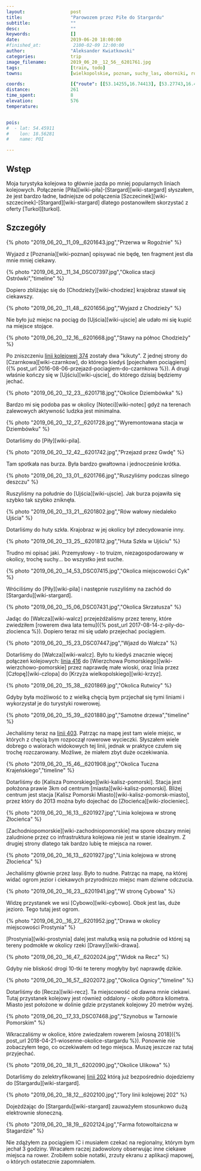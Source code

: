 ```yaml
---
layout:                 post
title:                  "Parowozem przez Piłe do Stargardu"
subtitle:               ""
desc:                   ""
keywords:               []
date:                   2019-06-20 18:00:00
#finished_at:            2100-02-09 12:00:00
author:                 "Aleksander Kwiatkowski"
categories:             trip
image_filename:         2019_06_20__12_56__6201761.jpg
tags:                   [train, todo]
towns:                  [wielkopolskie, poznan, suchy_las, oborniki, rogozno, budzyn, chodziez, kaczory, pila, ujscie, szydlowo, walcz, tuczno, kalisz_pomorski, drawno, recz, dobrzany, suchan, stargard]

coords:                 [{"route": [[53.14255,16.74413], [53.27743,16.46226], [53.22588,16.32253], [53.30596,15.76154], [53.35148,15.12914], [53.32606,15.03988]], "type": "train"}]
distance:               261
time_spent:             8
elevation:              576
temperature:            


pois:
#  - lat: 54.45911
#    lon: 18.56281
#    name: POI

---
```



## Wstęp

Moja turystyka kolejowa to głównie jazda po mniej popularnych liniach kolejowych.
Połączenie [Piła][wiki-piła]-[Stargard][wiki-stargard] słyszałem, że jest
bardzo ładne, ładniejsze od połączenia [Szczecinek][wiki-szczecinek]-[Stargard][wiki-stargard]
dlatego postanowiłem skorzystać z oferty [Turkol][turkol].

## Szczegóły

{% photo "2019_06_20__11_09__6201643.jpg","Przerwa w Rogoźnie" %}

Wyjazd z [Poznania][wiki-poznan] opisywać nie będę, ten fragment jest
dla mnie mniej ciekawy.

{% photo "2019_06_20__11_34_DSC07397.jpg","Okolica stacji Ostrówki","timeline" %}

Dopiero zbliżając się do
[Chodzieży][wiki-chodziez] krajobraz stawał się ciekawszy.

{% photo "2019_06_20__11_48__6201656.jpg","Wyjazd z Chodzieży" %}

Nie było już miejsc na pociąg do [Ujścia][wiki-ujscie] ale udało mi się kupić
na miejsce stojące.

{% photo "2019_06_20__12_16__6201668.jpg","Stawy na północ Chodzieży" %}

[wiki-linia-374]: https://pl.wikipedia.org/wiki/Linia_kolejowa_nr_374

Po zniszczeniu [linii kolejowej 374][wiki-linia-374] zostały dwa "kikuty".
Z jednej strony do [Czarnkowa][wiki-czarnkow], do którego
kiedyś [pojechałem pociągiem]({% post_url 2016-08-06-przejazd-pociagiem-do-czarnkowa %}).
A drugi właśnie kończy się w [Ujściu][wiki-ujscie], do którego dzisiaj będziemy
jechać.

{% photo "2019_06_20__12_23__6201718.jpg","Okolice Dziembówka" %}

Bardzo mi się podoba pas w okolicy [Noteci][wiki-notec] gdyż na terenach
zalewowych aktywność ludzka jest minimalna.

{% photo "2019_06_20__12_27__6201728.jpg","Wyremontowana stacja w Dziembówku" %}

Dotarliśmy do [Piły][wiki-pila].

{% photo "2019_06_20__12_42__6201742.jpg","Przejazd przez Gwdę" %}

Tam spotkała nas burza. Była bardzo gwałtowna i jednocześnie krótka.

{% photo "2019_06_20__13_01__6201766.jpg","Ruszyliśmy podczas silnego deszczu" %}

Ruszyliśmy na południe do [Ujścia][wiki-ujscie]. Jak burza pojawiła się szybko
tak szybko zniknęła.

{% photo "2019_06_20__13_21__6201802.jpg","Rów wałowy niedaleko Ujścia" %}

Dotarliśmy do huty szkła. Krajobraz w jej okolicy był zdecydowanie inny.

{% photo "2019_06_20__13_25__6201812.jpg","Huta Szkła w Ujściu" %}

Trudno mi opisać jaki. Przemysłowy - to truizm, niezagospodarowany w okolicy,
trochę suchy... bo wszystko jest suche.

{% photo "2019_06_20__14_53_DSC07415.jpg","Okolica miejscowości Cyk" %}

Wróciliśmy do [Piły][wiki-pila] i następnie ruszyliśmy na zachód
do [Stargardu][wiki-stargard].

{% photo "2019_06_20__15_06_DSC07431.jpg","Okolica Skrzatusza" %}

Jadąc do [Wałcza][wiki-walcz] przejeżdżaliśmy przez tereny, które zwiedziłem
[rowerem dwa lata temu]({% post_url 2017-08-14-z-pily-do-zlocienca %}).
Dopiero teraz mi się udało przejechać pociągiem.

[wiki-linia-416]: https://pl.wikipedia.org/wiki/Linia_kolejowa_nr_416
[wiki-linia-412]: https://pl.wikipedia.org/wiki/Linia_kolejowa_nr_412

{% photo "2019_06_20__15_23_DSC07447.jpg","Wjazd do Wałcza" %}

Dotarliśmy do [Wałcza][wiki-walcz]. Było tu kiedyś znacznie więcej połączeń kolejowych:
[linia 416][wiki-linia-416] do [Wierzchowa Pomorskiego][wiki-wierzchowo-pomorskie]
przez naprawdę małe wioski, oraz linia przez [Człopę][wiki-czlopa] do
[Krzyża wielkopolskiego][wiki-krzyz].

{% photo "2019_06_20__15_38__6201869.jpg","Okolica Rutwicy" %}

Gdyby była możliwość to z wielką chęcią bym przjechał się tymi liniami i wykorzystał
je do turystyki rowerowej.

[wiki-linia-403]: https://pl.wikipedia.org/wiki/Linia_kolejowa_nr_403

{% photo "2019_06_20__15_39__6201880.jpg","Samotne drzewa","timeline" %}

Jechaliśmy teraz na [linii 403][wiki-linia-403]. Patrząc na mapę jest tam wiele
miejsc, w których z chęcią bym rozpoczął rowerowe wycieczki. Słyszałem wiele dobrego
o walorach widokowych tej linii, jednak w praktyce czułem się
trochę rozczarowany. Możliwe, że miałem zbyt duże oczekiwania.

{% photo "2019_06_20__15_46__6201908.jpg","Okolica Tuczna Krajeńskiego","timeline" %}

Dotarliśmy do [Kalisza Pomorskiego][wiki-kalisz-pomorski]. Stacja jest położona
prawie 3km od centrum [miasta][wiki-kalisz-pomorski]. Bliżej centrum
jest stacja [Kalisz Pomorski Miasto][wiki-kalisz-pomorsk-miasto], przez który
do 2013 można było dojechać do [Złocieńca][wiki-zlocieniec].

{% photo "2019_06_20__16_13__6201927.jpg","Linia kolejowa w stronę Złocieńca" %}

[Zachodniopomorskie][wiki-zachodniopomorskie] ma spore obszary mniej zaludnione
przez co infrastruktura kolejowa nie jest w stanie idealnym. Z drugiej strony
dlatego tak bardzo lubię te miejsca na rower.

{% photo "2019_06_20__16_13__6201927.jpg","Linia kolejowa w stronę Złocieńca" %}

Jechaliśmy głównie przez lasy. Było to nudne. Patrząc na mapę, na której widać
ogrom jezior i ciekawych przyrodniczo miejsc mam dziwne odczucia.

{% photo "2019_06_20__16_23__6201941.jpg","W stronę Cybowa" %}

Widzę przystanek we wsi [Cybowo][wiki-cybowo]. Obok jest las, duże jezioro.
Tego tutaj jest ogrom.

{% photo "2019_06_20__16_27__6201952.jpg","Drawa w okolicy miejscowości Prostynia" %}

[Prostynia][wiki-prostynia] dalej jest malutką wsią na południe od której są
tereny podmokłe w okolicy rzeki [Drawy][wiki-drawa].

{% photo "2019_06_20__16_47__6202024.jpg","Widok na Recz" %}

Gdyby nie bliskość drogi 10-tki te tereny mogłyby być naprawdę dzikie.

{% photo "2019_06_20__16_57__6202072.jpg","Okolica Ognicy","timeline" %}

Dotarliśmy do [Recza][wiki-recz]. Ta miejscowość od dawna mnie ciekawi. Tutaj
przystanek kolejowy jest również oddalony - około półtora kilometra.
Miasto jest położone w dolinie gdzie przystanek kolejowy 20 metrów wyżej.

{% photo "2019_06_20__17_33_DSC07468.jpg","Szynobus w Tarnowie Pomorskim" %}

Wkraczaliśmy w okolice, które zwiedzałem rowerem
[wiosną 2018]({% post_url 2018-04-21-wiosenne-okolice-stargardu %}).
Ponownie nie zobaczyłem tego, co oczekiwałem od tego miejsca. Muszę
jeszcze raz tutaj przyjechać.

{% photo "2019_06_20__18_11__6202090.jpg","Okolice Ulikowa" %}

[wiki-linia-202]: https://pl.wikipedia.org/wiki/Linia_kolejowa_nr_202

Dotarliśmy do zelektryfikowanej [linii 202][wiki-linia-202] którą już bezpośrednio
dojedziemy do [Stargardu][wiki-stargard].

{% photo "2019_06_20__18_12__6202100.jpg","Tory linii kolejowej 202" %}

Dojeżdżając do [Stargardu][wiki-stargard] zauważyłem stosunkowo dużą
elektrownie słoneczną.

{% photo "2019_06_20__18_19__6202124.jpg","Farma fotowoltaiczna w Stagardzie" %}

Nie zdążyłem za pociągiem IC i musiałem czekać na regionalny, którym bym jechał
3 godziny. Wracałem raczej zadowolony obserwując inne ciekawe miejsca
na rower. Zrobiłem sobie notatki, zrzuty ekranu z aplikacji mapowej, o których
ostatecznie zapomniałem.
